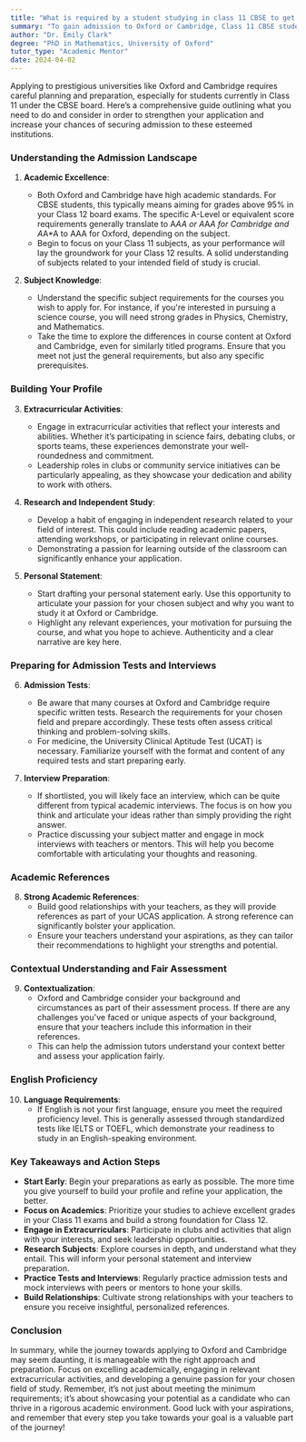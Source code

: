 ```yaml
---
title: "What is required by a student studying in class 11 CBSE to get admission to Oxford, Cambridge, etc.?"
summary: "To gain admission to Oxford or Cambridge, Class 11 CBSE students need high academic grades, typically above 95%, and strong A-Level equivalents."
author: "Dr. Emily Clark"
degree: "PhD in Mathematics, University of Oxford"
tutor_type: "Academic Mentor"
date: 2024-04-02
---
```


Applying to prestigious universities like Oxford and Cambridge requires careful planning and preparation, especially for students currently in Class 11 under the CBSE board. Here’s a comprehensive guide outlining what you need to do and consider in order to strengthen your application and increase your chances of securing admission to these esteemed institutions.

### Understanding the Admission Landscape

1. **Academic Excellence**: 
   - Both Oxford and Cambridge have high academic standards. For CBSE students, this typically means aiming for grades above 95% in your Class 12 board exams. The specific A-Level or equivalent score requirements generally translate to A*AA or A*A*A for Cambridge and A*A*A to AAA for Oxford, depending on the subject.
   - Begin to focus on your Class 11 subjects, as your performance will lay the groundwork for your Class 12 results. A solid understanding of subjects related to your intended field of study is crucial.

2. **Subject Knowledge**:
   - Understand the specific subject requirements for the courses you wish to apply for. For instance, if you're interested in pursuing a science course, you will need strong grades in Physics, Chemistry, and Mathematics.
   - Take the time to explore the differences in course content at Oxford and Cambridge, even for similarly titled programs. Ensure that you meet not just the general requirements, but also any specific prerequisites.

### Building Your Profile

3. **Extracurricular Activities**:
   - Engage in extracurricular activities that reflect your interests and abilities. Whether it’s participating in science fairs, debating clubs, or sports teams, these experiences demonstrate your well-roundedness and commitment.
   - Leadership roles in clubs or community service initiatives can be particularly appealing, as they showcase your dedication and ability to work with others.

4. **Research and Independent Study**:
   - Develop a habit of engaging in independent research related to your field of interest. This could include reading academic papers, attending workshops, or participating in relevant online courses.
   - Demonstrating a passion for learning outside of the classroom can significantly enhance your application.

5. **Personal Statement**:
   - Start drafting your personal statement early. Use this opportunity to articulate your passion for your chosen subject and why you want to study it at Oxford or Cambridge.
   - Highlight any relevant experiences, your motivation for pursuing the course, and what you hope to achieve. Authenticity and a clear narrative are key here.

### Preparing for Admission Tests and Interviews

6. **Admission Tests**:
   - Be aware that many courses at Oxford and Cambridge require specific written tests. Research the requirements for your chosen field and prepare accordingly. These tests often assess critical thinking and problem-solving skills.
   - For medicine, the University Clinical Aptitude Test (UCAT) is necessary. Familiarize yourself with the format and content of any required tests and start preparing early.

7. **Interview Preparation**:
   - If shortlisted, you will likely face an interview, which can be quite different from typical academic interviews. The focus is on how you think and articulate your ideas rather than simply providing the right answer.
   - Practice discussing your subject matter and engage in mock interviews with teachers or mentors. This will help you become comfortable with articulating your thoughts and reasoning.

### Academic References

8. **Strong Academic References**:
   - Build good relationships with your teachers, as they will provide references as part of your UCAS application. A strong reference can significantly bolster your application.
   - Ensure your teachers understand your aspirations, as they can tailor their recommendations to highlight your strengths and potential.

### Contextual Understanding and Fair Assessment

9. **Contextualization**:
   - Oxford and Cambridge consider your background and circumstances as part of their assessment process. If there are any challenges you've faced or unique aspects of your background, ensure that your teachers include this information in their references.
   - This can help the admission tutors understand your context better and assess your application fairly.

### English Proficiency

10. **Language Requirements**:
    - If English is not your first language, ensure you meet the required proficiency level. This is generally assessed through standardized tests like IELTS or TOEFL, which demonstrate your readiness to study in an English-speaking environment.

### Key Takeaways and Action Steps

- **Start Early**: Begin your preparations as early as possible. The more time you give yourself to build your profile and refine your application, the better.
- **Focus on Academics**: Prioritize your studies to achieve excellent grades in your Class 11 exams and build a strong foundation for Class 12.
- **Engage in Extracurriculars**: Participate in clubs and activities that align with your interests, and seek leadership opportunities.
- **Research Subjects**: Explore courses in depth, and understand what they entail. This will inform your personal statement and interview preparation.
- **Practice Tests and Interviews**: Regularly practice admission tests and mock interviews with peers or mentors to hone your skills.
- **Build Relationships**: Cultivate strong relationships with your teachers to ensure you receive insightful, personalized references.

### Conclusion

In summary, while the journey towards applying to Oxford and Cambridge may seem daunting, it is manageable with the right approach and preparation. Focus on excelling academically, engaging in relevant extracurricular activities, and developing a genuine passion for your chosen field of study. Remember, it’s not just about meeting the minimum requirements; it’s about showcasing your potential as a candidate who can thrive in a rigorous academic environment. Good luck with your aspirations, and remember that every step you take towards your goal is a valuable part of the journey!
    